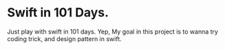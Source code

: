 # Swift in 101 Days.
Just play with swift in 101 days. Yep, My goal in this project is to wanna try coding trick, and design pattern in swift.
